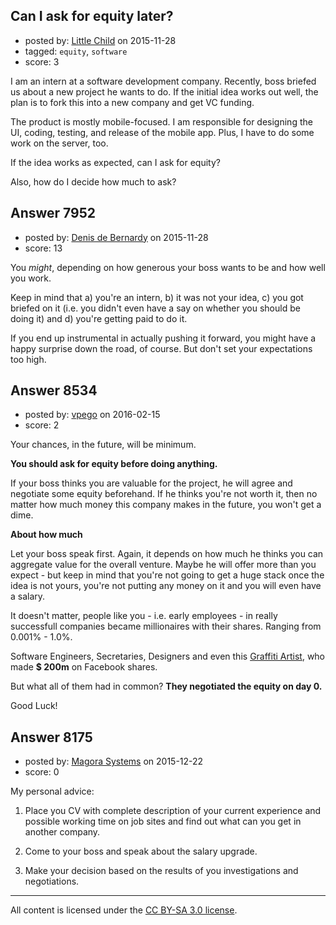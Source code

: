 ## Can I ask for equity later?

- posted by: [Little Child](https://stackexchange.com/users/2134591/little-child) on 2015-11-28
- tagged: `equity`, `software`
- score: 3

<p>I am an intern at a software development company. Recently, boss briefed us about a new project he wants to do. If the initial idea works out well, the plan is to fork this into a new company and get VC funding.  </p>

<p>The product is mostly mobile-focused. I am responsible for designing the UI, coding, testing, and release of the mobile app. Plus, I have to do some work on the server, too.  </p>

<p>If the idea works as expected, can I ask for equity?  </p>

<p>Also, how do I decide how much to ask?</p>



## Answer 7952

- posted by: [Denis de Bernardy](https://stackexchange.com/users/182468/denis-de-bernardy) on 2015-11-28
- score: 13

<p>You <em>might</em>, depending on how generous your boss wants to be and how well you work.</p>

<p>Keep in mind that a) you're an intern, b) it was not your idea, c) you got briefed on it (i.e. you didn't even have a say on whether you should be doing it) and d) you're getting paid to do it.</p>

<p>If you end up instrumental in actually pushing it forward, you might have a happy surprise down the road, of course. But don't set your expectations too high.</p>



## Answer 8534

- posted by: [vpego](https://stackexchange.com/users/7073322/vpego) on 2016-02-15
- score: 2

<p>Your chances, in the future, will be minimum. </p>

<p><strong>You should ask for equity before doing anything.</strong> </p>

<p>If your boss thinks you are valuable for the project, he will agree and negotiate some equity beforehand. If he thinks you're not worth it, then no matter how much money this company makes in the future, you won't get a dime.</p>

<p><strong>About how much</strong> </p>

<p>Let your boss speak first. Again, it depends on how much he thinks you can aggregate value for the overall venture. Maybe he will offer more than you expect - but keep in mind that you're not going to get a huge stack once the idea is not yours, you're not putting any money on it and you will even have a salary.</p>

<p>It doesn't matter, people like you - i.e. early employees - in really successfull companies became millionaires with their shares. Ranging from 0.001% - 1.0%.</p>

<p>Software Engineers, Secretaries, Designers and even this <a href="http://www.thedailybeast.com/articles/2012/02/03/david-choe-facebook-s-millionaire-graffiti-artist.html" rel="nofollow">Graffiti Artist</a>, who made <strong>$ 200m</strong> on Facebook shares. </p>

<p>But what all of them had in common? <strong>They negotiated the equity on day 0.</strong></p>

<p>Good Luck!</p>



## Answer 8175

- posted by: [Magora Systems](https://stackexchange.com/users/7052871/magora-systems) on 2015-12-22
- score: 0

<p>My personal advice:</p>

<ol>
<li><p>Place you CV with complete description of your current experience and possible working time on job sites and find out what can you get in another company.</p></li>
<li><p>Come to your boss and speak about the salary upgrade.</p></li>
<li><p>Make your decision based on the results of you investigations and negotiations. </p></li>
</ol>




---

All content is licensed under the [CC BY-SA 3.0 license](https://creativecommons.org/licenses/by-sa/3.0/).
